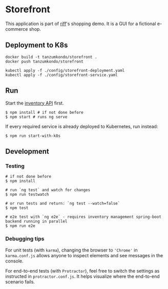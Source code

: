 # Storefront

This application is part of [riff](https://projectriff.io)'s shopping demo.
It is a GUI for a fictional e-commerce shop.

## Deployment to K8s

```shell script
docker build -t tanzumkondo/storefront .
docker push tanzumkondo/storefront
```

```shell script
kubectl apply -f ./config/storefront-deployment.yaml
kubectl apply -f ./config/storefront-service.yaml
```

## Run

Start the [inventory API](https://github.com/tanzu-mkondo/inventory-management/) first.

```shell script
$ npm install # if not done before
$ npm start # runs ng serve
```

If every required service is already deployed to Kubernetes, run instead:
```shell script
$ npm run start-with-k8s
```

## Development

### Testing

```shell script
# if not done before
$ npm install

# run `ng test` and watch for changes
$ npm run testwatch

# or run tests and return: `ng test --watch=false`
$ npm test

# e2e test with `ng e2e` - requires inventory management spring-boot backend running in parallel
$ npm run e2e
```


### Debugging tips

For unit tests (with `karma`), changing the browser to `'Chrome'` in `karma.conf.js`
allows anyone to inspect elements and see messages in the console.

For end-to-end tests (with `Protractor`), feel free to switch the settings as instructed
in `protractor.conf.js`. It helps visualize where the end-to-end scenario fails.
